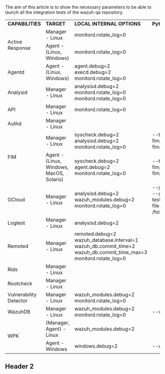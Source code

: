 The aim of this article is to show the necessary parameters to be able to launch all the integration tests of the wazuh-qa repository.

<table>
 <tr>
  <td><strong>CAPABILITIES</strong></td>
  <td><strong>TARGET</strong></td>
  <td><strong>LOCAL INTERNAL OPTIONS</strong></td>
  <td><strong>Pytest ARGS</strong></td>
 </tr>
 <tr>
  <td rowspan="2">Active Response</td>
  <td> Manager - Linux</td>
  <td>monitord.rotate_log=0</td>
  <td>&nbsp;</td>
 </tr>
 <tr>
 <td> Agent - (Linux, Windows)</td>
  <td>monitord.rotate_log=0</td>
  <td>&nbsp;</td>
 </tr>

  <tr>
  <td>Agentd</td>
  <td> Agent - (Linux, Windows)</td>
  <td>agent.debug=2<br/>execd.debug=2<br/>monitord.rotate_log=0</td>
  <td>&nbsp;</td>
 </tr>

 <tr>
  <td>Analysid</td>
  <td> Manager - Linux</td>
  <td>analysisd.debug=2<br/>monitord.rotate_log=0<br/>monitord.rotate_log=0</td>
  <td>&nbsp;</td>
 </tr>

 <tr>
  <td>API</td>
  <td> Manager - Linux</td>
  <td>monitord.rotate_log=0</td>
  <td>&nbsp;</td>
 </tr>

 <tr>
  <td>Authd</td>
  <td>Manager - Linux</td>
  <td></td>
  <td>&nbsp;</td>
 </tr>

 <tr>
  <td rowspan="2">FIM</td>
  <td>Manager - Linux</td>
  <td>syscheck.debug=2<br/>analysisd.debug=2<br/>monitord.rotate_log=0</td>
  <td> --tier 0 --tier 1 --tier 2 --fim_mode="realtime" --fim_mode="whodata"</td>
 </tr>
 <tr>
  <td>Agent - (Linux, Windows, MacOS, Solaris) </td>
  <td>syscheck.debug=2<br/>agent.debug=2<br/>monitord.rotate_log=0</td>
  <td>--tier 0 --tier 1 --tier 2 --fim_mode="realtime" --fim_mode="whodata"</td>
 </tr>

 <tr>
  <td>GCloud</td>
  <td>Manager - Linux</td>
  <td>analysisd.debug=2<br/>wazuh_modules.debug=2<br/>monitord.rotate_log=0</td>
  <td>--gcp-project-id wazuh-dev-258815 --gcp-subscription-name test_gcloud_blog --gcp-credentials-file /home/vagrant/gcp_credentials_file.json</td>
 </tr>
 <tr>
  <td>Logtest</td>
  <td>Manager - Linux</td>
  <td>analysisd.debug=2</td>
  <td>&nbsp;</td>
 </tr>

 <tr>
  <td>Remoted</td>
  <td>Manager - Linux</td>
  <td>remoted.debug=2<br/>wazuh_database.interval=1<br/>wazuh_db.commit_time=2<br/>wazuh_db.commit_time_max=3<br/>monitord.rotate_log=0</td>
  <td>&nbsp;</td>
 </tr>

 <tr>
  <td>Rids</td>
  <td>Manager - Linux</td>
  <td></td>
  <td>&nbsp;</td>
 </tr>
 <tr>
  <td>Rootcheck</td>
  <td>Manager - Linux</td>
  <td></td>
  <td>&nbsp;</td>
 </tr>
 <tr>
  <td>Vulnerability Detector</td>
  <td>Manager - Linux</td>
  <td>wazuh_modules.debug=2<br/>monitord.rotate_log=0</td>
  <td>&nbsp;</td>
 </tr>
 <tr>
  <td>WazuhDB</td>
  <td>Manager - Linux</td>
  <td>wazuh_modules.debug=2<br/>monitord.rotate_log=0</td>
  <td>--wpk_version=v4.x.x</td>
 </tr>

 <tr>
  <td rowspan="2">WPK</td>
  <td>(Manager, Agent) - Linux</td>
  <td>wazuh_modules.debug=2</td>
  <td>&nbsp;</td>
 </tr>
  <td>Agent - Windows</td>
  <td>windows.debug=2</td>
  <td>--wpk_version=v4.x.x</td>
 </tr>

</table>

## Header 2
